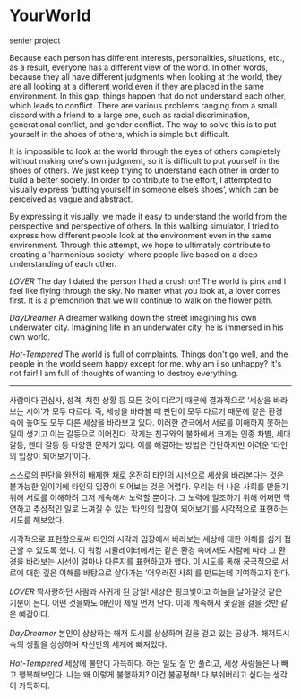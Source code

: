 # YourWorld
senier project

Because each person has different interests, personalities, situations, etc., as a result, everyone has a different view of the world. In other words, because they all have different judgments when looking at the world, they are all looking at a different world even if they are placed in the same environment. In this gap, things happen that do not understand each other, which leads to conflict. There are various problems ranging from a small discord with a friend to a large one, such as racial discrimination, generational conflict, and gender conflict. The way to solve this is to put yourself in the shoes of others, which is simple but difficult.

  It is impossible to look at the world through the eyes of others completely without making one's own judgment, so it is difficult to put yourself in the shoes of others. We just keep trying to understand each other in order to build a better society. In order to contribute to the effort, I attempted to visually express ‘putting yourself in someone else’s shoes’, which can be perceived as vague and abstract.

  By expressing it visually, we made it easy to understand the world from the perspective and perspective of others. In this walking simulator, I tried to express how different people look at the environment even in the same environment. Through this attempt, we hope to ultimately contribute to creating a 'harmonious society' where people live based on a deep understanding of each other.

*LOVER*
The day I dated the person I had a crush on! The world is pink and I feel like flying through the sky.
No matter what you look at, a lover comes first. It is a premonition that we will continue to walk on the flower path.

*DayDreamer*
A dreamer walking down the street imagining his own underwater city.
Imagining life in an underwater city, he is immersed in his own world.

*Hot-Tempered*
The world is full of complaints. Things don't go well, and the people in the world seem happy except for me.
why am i so unhappy? It's not fair! I am full of thoughts of wanting to destroy everything.

---------------------------------------------------------------------------------------------------------------------------------------------------

사람마다 관심사, 성격, 처한 상황 등 모든 것이 다르기 때문에 결과적으로 ‘세상을 바라보는 시야’가 모두 다르다. 즉, 세상을 바라볼 때 판단이 모두 다르기 때문에 같은 환경 속에 놓여도 모두 다른 세상을 바라보고 있다. 이러한 간극에서 서로를 이해하지 못하는 일이 생기고 이는 갈등으로 이어진다. 작게는 친구와의 불화에서 크게는 인종 차별, 세대 갈등, 젠더 갈등 등 다양한 문제가 있다. 이를 해결하는 방법은 간단하지만 어려운 ‘타인의 입장이 되어보기’이다.

 스스로의 판단을 완전히 배제한 채로 온전히 타인의 시선으로 세상을 바라본다는 것은 불가능한 일이기에 타인의 입장이 되어보는 것은 어렵다. 우리는 더 나은 사회를 만들기 위해 서로를 이해하려 그저 계속해서 노력할 뿐이다. 그 노력에 일조하기 위해 어쩌면 막연하고 추상적인 일로 느껴질 수 있는 ‘타인의 입장이 되어보기’를 시각적으로 표현하는 시도를 해보았다. 

 시각적으로 표현함으로써 타인의 시각과 입장에서 바라보는 세상에 대한 이해를 쉽게 접근할 수 있도록 했다. 이 워킹 시뮬레이터에서는 같은 환경 속에서도 사람에 따라 그 환경을 바라보는 시선이 얼마나 다른지를 표현하고자 했다. 이 시도를 통해 궁극적으로 서로에 대한 깊은 이해를 바탕으로 살아가는 ‘어우러진 사회’를 만드는데 기여하고자 한다.

*LOVER*
짝사랑하던 사람과 사귀게 된 당일! 세상은 핑크빛이고 하늘을 날아갈것 같은 기분이 든다.
어떤 것을봐도 애인이 제일 먼저 난다. 이제 계속해서 꽃길을 걸을 것만 같은 예감이다.

*DayDreamer*
본인이 상상하는 해저 도시를 상상하며 길을 걷고 있는 공상가.
해저도시 속의 생활을 상상하며 자신만의 세계에 빠져있다.

*Hot-Tempered*
세상에 불만이 가득하다. 하는 일도 잘 안 풀리고, 세상 사랑들은 나 빼고 행복해보인다.
나는 왜 이렇게 불행하지? 이건 불공평해! 다 부숴버리고 싶다는 생각이 가득하다.
